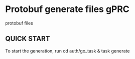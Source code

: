 # Protobuf generate files gPRC
protobuf files

## QUICK START
To start the generation, run cd auth/go_task & task generate